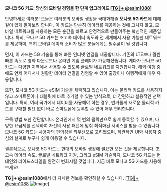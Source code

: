 **모나코 5G 카드: 당신의 모바일 경험을 한 단계 업그레이드 [[TG💪+ @esim1088](https://t.me/s/esim1088)]**

안녕하세요 여러분! 오늘은 여러분의 모바일 생활을 극대화해줄 **모나코 5G 카드**에 대해 깊이 있게 알아보려 합니다. 이 카드는 단순히 데이터를 제공하는 것에 그치지 않고, 모바일 네트워크를 사용하는 모든 순간을 빠르고 안정적으로 만들어주는 혁신적인 제품입니다. 특히, 모나코 5G 카드는 초고속 데이터 속도와 전 세계에서 사용 가능한 네트워크를 제공하며, 특히 모바일 데이터 소비가 많은 분들에게는 필수품이 될 것입니다.

먼저, 이 카드는 5G 기술을 통해 빠른 인터넷 연결을 제공합니다. 기존의 LTE보다 훨씬 빠른 속도로 영화 다운로드나 온라인 게임 플레이가 가능해졌습니다. 게다가 모나코 5G 카드는 다양한 지역에서 사용할 수 있도록 글로벌 네트워크를 지원합니다. 해외 여행 중에도 언제 어디서나 원활한 데이터 연결을 경험할 수 있어 출장이나 여행객에게 매우 유용합니다.

또한, 모나코 5G 카드는 eSIM 기술을 채택하고 있습니다. 이는 물리적 카드를 사용하지 않고 스마트폰이나 태블릿에 바로 추가할 수 있는 방식으로, 더 간편하고 실용적인 선택입니다. 특히, 여러 국가에서 데이터를 사용해야 하는 경우, 번거롭게 새로운 물리적 카드를 구매할 필요 없이 바로 스마트폰에 등록할 수 있어 매우 편리합니다.

구독 방법 또한 간단합니다. 온라인에서 몇 번의 클릭만으로 쉽게 등록할 수 있으며, 다양한 요금제를 선택하여 자신의 사용 패턴에 맞춰 최적화된 서비스를 받을 수 있습니다. 모나코 5G 카드는 사용자의 편의성을 최우선으로 고려했으며, 직관적인 UI와 사용자 중심의 설계로 누구나 쉽게 이용할 수 있습니다.

결론적으로, 모나코 5G 카드는 현대의 모바일 생활에 필요한 모든 것을 제공합니다. 초고속 데이터 속도, 글로벌 네트워크 지원, 그리고 eSIM 기술까지, 모나코 5G 카드는 현대인의 라이프스타일을 완전히 변화시킬 것입니다. 지금 바로 모나코 5G 카드를 사용해보세요! 

**TG💪+ @esim1088**에서 더 자세한 정보를 확인하실 수 있습니다. [[TG💪+ @esim1088](https://t.me/s/esim1088) ![Image](https://i.postimg.cc/Y0z9fWf4/image.png)]